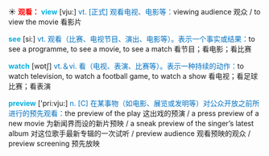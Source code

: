 ☀ <font color="red">**观看：**</font>
<font color="sky blue">**view**</font> [vju:] 
<font color="#0070c0">vt. [正式] 观看电视、电影等：</font>viewing audience 观众 / to view the movie 看影片

<font color="sky blue">**see**</font> [si:] 
<font color="#0070c0">vt. 观看（比赛、电视节目、演出、电影等）。表示一个事实或结果：</font>to see a programme, to see a movie, to see a match 看节目；看电影；看比赛

<font color="sky blue">**watch**</font> [wɒtʃ] 
<font color="#0070c0">vt.＆vi. 看（电视、表演、比赛等）。表示一种持续的动作：</font>to watch television, to watch a football game, to watch a show 看电视；看足球比赛；看表演

<font color="sky blue">**preview**</font> ['pri:vju:] 
<font color="#0070c0">n. [C] 在某事物（如电影、展览或发明等）对公众开放之前所进行的预先观看：</font>the preview of the play 这出戏的预演 / a press preview of a new movie 为新闻界而设的新片预映 / a sneak preview of the singer’s latest album 对这位歌手最新专辑的一次试听 / preview audience 观看预映的观众 / preview screening 预先放映 
